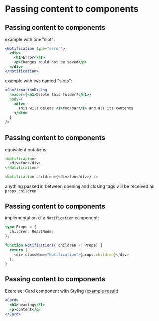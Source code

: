 # Passing content to components

## Passing content to components

example with one "slot":

```jsx
<Notification type="error">
  <div>
    <h1>Error</h1>
    <p>Changes could not be saved</p>
  </div>
</Notification>
```

example with two named "slots":

```jsx
<ConfirmationDialog
  header={<h1>Delete this folder?</h1>}
  body={
    <div>
      This will delete <i>foo/bar</i> and all its contents
    </div>
  }
/>
```

## Passing content to components

equivalent notations:

```js
<Notification>
  <div>foo</div>
</Notification>
```

```js
<Notification children={<div>foo</div>} />
```

anything passed in between opening and closing tags will be received as `props.children`

## Passing content to components

implementation of a `Notification` component:

```ts
type Props = {
  children: ReactNode;
};

function Notification({ children }: Props) {
  return (
    <div className="Notification">{props.children}</div>
  );
}
```

## Passing content to components

Exercise: Card component with Styling ([example result](https://www.w3schools.com/howto/howto_css_cards.asp))

```jsx
<Card>
  <h1>heading</h1>
  <p>content</p>
</Card>
```

<!--
```jsx
<PageLayout
  header={<div>...</div>}
  main={<div>...</div>}
  footer={<div>...</div>}
/>
```

```jsx
<Divider
  left={<div>...</div>}
  right={<div>...</div>}
>
```
-->
